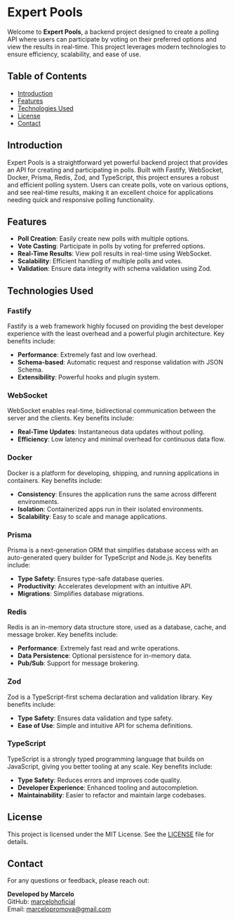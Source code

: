 # Expert Pools

Welcome to **Expert Pools**, a backend project designed to create a polling API where users can participate by voting on their preferred options and view the results in real-time. This project leverages modern technologies to ensure efficiency, scalability, and ease of use.

## Table of Contents

- [Introduction](#introduction)
- [Features](#features)
- [Technologies Used](#technologies-used)
- [License](#license)
- [Contact](#contact)

## Introduction

Expert Pools is a straightforward yet powerful backend project that provides an API for creating and participating in polls. Built with Fastify, WebSocket, Docker, Prisma, Redis, Zod, and TypeScript, this project ensures a robust and efficient polling system. Users can create polls, vote on various options, and see real-time results, making it an excellent choice for applications needing quick and responsive polling functionality.

## Features

- **Poll Creation**: Easily create new polls with multiple options.
- **Vote Casting**: Participate in polls by voting for preferred options.
- **Real-Time Results**: View poll results in real-time using WebSocket.
- **Scalability**: Efficient handling of multiple polls and votes.
- **Validation**: Ensure data integrity with schema validation using Zod.

## Technologies Used

### Fastify

Fastify is a web framework highly focused on providing the best developer experience with the least overhead and a powerful plugin architecture. Key benefits include:
- **Performance**: Extremely fast and low overhead.
- **Schema-based**: Automatic request and response validation with JSON Schema.
- **Extensibility**: Powerful hooks and plugin system.

### WebSocket

WebSocket enables real-time, bidirectional communication between the server and the clients. Key benefits include:
- **Real-Time Updates**: Instantaneous data updates without polling.
- **Efficiency**: Low latency and minimal overhead for continuous data flow.

### Docker

Docker is a platform for developing, shipping, and running applications in containers. Key benefits include:
- **Consistency**: Ensures the application runs the same across different environments.
- **Isolation**: Containerized apps run in their isolated environments.
- **Scalability**: Easy to scale and manage applications.

### Prisma

Prisma is a next-generation ORM that simplifies database access with an auto-generated query builder for TypeScript and Node.js. Key benefits include:
- **Type Safety**: Ensures type-safe database queries.
- **Productivity**: Accelerates development with an intuitive API.
- **Migrations**: Simplifies database migrations.

### Redis

Redis is an in-memory data structure store, used as a database, cache, and message broker. Key benefits include:
- **Performance**: Extremely fast read and write operations.
- **Data Persistence**: Optional persistence for in-memory data.
- **Pub/Sub**: Support for message brokering.

### Zod

Zod is a TypeScript-first schema declaration and validation library. Key benefits include:
- **Type Safety**: Ensures data validation and type safety.
- **Ease of Use**: Simple and intuitive API for schema definitions.

### TypeScript

TypeScript is a strongly typed programming language that builds on JavaScript, giving you better tooling at any scale. Key benefits include:
- **Type Safety**: Reduces errors and improves code quality.
- **Developer Experience**: Enhanced tooling and autocompletion.
- **Maintainability**: Easier to refactor and maintain large codebases.

## License

This project is licensed under the MIT License. See the [LICENSE](LICENSE) file for details.

## Contact

For any questions or feedback, please reach out:

**Developed by Marcelo**  
GitHub: [marcelohoficial](https://github.com/marcelohoficial/expert-polls)  
Email: [marcelopromova@gmail.com](mailto:marcelopromova@gmail.com)
